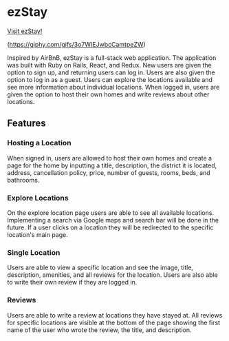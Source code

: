 # ezStay

[Visit ezStay!](https://ezstay.herokuapp.com/#/)

(https://giphy.com/gifs/3o7WIEJwbcCamtpeZW)

Inspired by AirBnB, ezStay is a full-stack web application. The application was built with Ruby on Rails, React, and Redux.
New users are given the option to sign up, and returning users can log in. Users are also given the option to log in as a guest. Users can explore the locations available and see more information about individual locations. When logged in, users are given the option to host their own homes and write reviews about other locations.

## Features

### Hosting a Location

When signed in, users are allowed to host their own homes and create a page for the home by inputting a title, description, the district it is located, address, cancellation policy, price, number of guests, rooms, beds, and bathrooms.

### Explore Locations

On the explore location page users are able to see all available locations. Implementing a search via Google maps and search bar will be done in the future. If a user clicks on a location they will be redirected to the specific location's main page.

### Single Location

Users are able to view a specific location and see the image, title, description, amenities, and all reviews for the location. Users are also able to write their own review if they are logged in.

### Reviews

Users are able to write a review at locations they have stayed at. All reviews for specific locations are visible at the bottom of the page showing the first name of the user who wrote the review, the title, and description.
